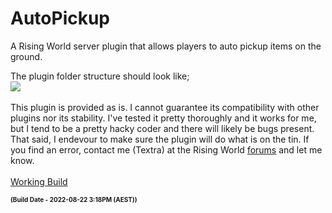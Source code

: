 # AutoPickup
 A Rising World server plugin that allows players to auto pickup items on the ground.

The plugin folder structure should look like;
<br><img src='http://www.thehomeworld.org/resources/AutoPickup-path1.png' />
<br>
<br>
This plugin is provided as is. I cannot guarantee its compatibility with other plugins nor its stability. I've tested it pretty thoroughly and it works for me, but I tend to be a pretty hacky coder and there will likely be bugs present. 
<br>That said, I endevour to make sure the plugin will do what is on the tin. If you find an error, contact me (Textra) at the Rising World <a href='https://forum.rising-world.net/'>forums</a> and let me know.
<br>
<br>
<a href = 'http://www.thehomeworld.org/resources/AutoPickup.7z'>Working Build</a> 
<h1 style="font-size:10px">(Build Date - 2022-08-22 3:18PM (AEST))</h1>

